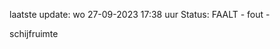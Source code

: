 laatste update: 
wo 27-09-2023 17:38   uur 
Status: FAALT - fout - 
<div class="service R">schijfruimte</div>